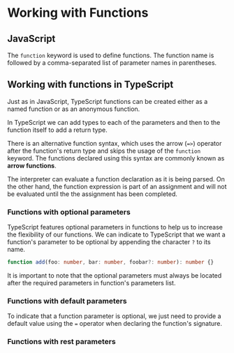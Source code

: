 # Working with Functions

## JavaScript

The `function` keyword is used to define functions.
The function name is followed by a comma-separated list of parameter names in parentheses.

## Working with functions in TypeScript

Just as in JavaScript, TypeScript functions can be created either as a named function or as an anonymous function.

In TypeScript we can add types to each of the parameters and then to the function itself to add a return type.

There is an alternative function syntax, which uses the arrow (`=>`) operator after the function's return type and skips the usage of the `function` keyword.
The functions declared using this syntax are commonly known as **arrow functions**.

The interpreter can evaluate a function declaration as it is being parsed.
On the other hand, the function expression is part of an assignment and will not be evaluated until the the assignment has been completed.

### Functions with optional parameters

TypeScript features optional parameters in functions to help us to increase the flexibility of our functions.
We can indicate to TypeScript that we want a function's parameter to be optional by appending the character `?` to its
name.

```typescript
function add(foo: number, bar: number, foobar?: number): number {}
```

It is important to note that the optional parameters must always be located after the required parameters in function's parameters list.

### Functions with default parameters

To indicate that a function parameter is optional, we just need to provide a default value using the `=` operator when declaring the function's signature.

### Functions with rest parameters

